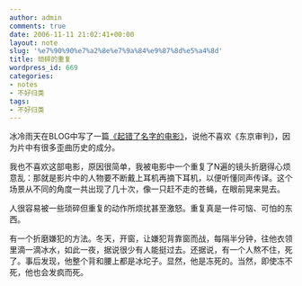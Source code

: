 ```yaml
---
author: admin
comments: true
date: 2006-11-11 21:02:41+00:00
layout: note
slug: '%e7%90%90%e7%a2%8e%e7%9a%84%e9%87%8d%e5%a4%8d'
title: 琐碎的重复
wordpress_id: 669
categories:
- notes
- 不好归类
tags:
- 不好归类
---
```


冰冷雨天在BLOG中写了一篇[《起错了名字的电影》](http://www.bullog.cn/blogs/ird/archives/18828.aspx)，说他不喜欢《东京审判》，因为片中有很多歪曲历史的成分。

我也不喜欢这部电影，原因很简单，我被电影中一个重复了N遍的镜头折磨得心烦意乱：那就是影片中的人物要不断戴上耳机再摘下耳机，以便听懂同声传译。这个场景从不同的角度一共出现了几十次，像一只赶不走的苍蝇，在眼前晃来晃去。

人很容易被一些琐碎但重复的动作所烦扰甚至激怒。重复真是一件可恼、可怕的东西。

有一个折磨嫌犯的方法。冬天，开窗，让嫌犯背靠窗而战，每隔半分钟，往他衣领里滴一滴冰水，如此一夜，据说很少有人能挺过去。还据说，有一个人熬不住，死了。事后发现，他整个背和腰上都是冰坨子。显然，他是冻死的。当然，即使冻不死，他也会发疯而死。
